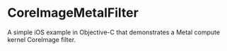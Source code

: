 # CoreImageMetalFilter
A simple iOS example in Objective-C that demonstrates a Metal compute kernel CoreImage filter.

